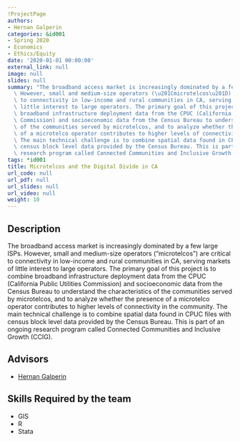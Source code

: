 ```yaml
---
!ProjectPage
authors:
- Hernan Galperin
categories: &id001
- Spring 2020
- Economics
- Ethics/Equity
date: '2020-01-01 00:00:00'
external_link: null
image: null
slides: null
summary: "The broadband access market is increasingly dominated by a few large ISPs.\
  \ However, small and medium-size operators (\u201Cmicrotelcos\u201D) are critical\
  \ to connectivity in low-income and rural communities in CA, serving markets of\
  \ little interest to large operators. The primary goal of this project is to combine\
  \ broadband infrastructure deployment data from the CPUC (California Public Utilities\
  \ Commission) and socioeconomic data from the Census Bureau to understand the characteristics\
  \ of the communities served by microtelcos, and to analyze whether the presence\
  \ of a microtelco operator contributes to higher levels of connectivity in the community.\
  \ The main technical challenge is to combine spatial data found in CPUC files with\
  \ census block level data provided by the Census Bureau. This is part of an ongoing\
  \ research program called Connected Communities and Inclusive Growth (CCIG)."
tags: *id001
title: Microtelcos and the Digital Divide in CA
url_code: null
url_pdf: null
url_slides: null
url_video: null
weight: 10
---
```

## Description

The broadband access market is increasingly dominated by a few large ISPs. However, small and medium-size operators (“microtelcos”) are critical to connectivity in low-income and rural communities in CA, serving markets of little interest to large operators. The primary goal of this project is to combine broadband infrastructure deployment data from the CPUC (California Public Utilities Commission) and socioeconomic data from the Census Bureau to understand the characteristics of the communities served by microtelcos, and to analyze whether the presence of a microtelco operator contributes to higher levels of connectivity in the community. The main technical challenge is to combine spatial data found in CPUC files with census block level data provided by the Census Bureau. This is part of an ongoing research program called Connected Communities and Inclusive Growth (CCIG).




## Advisors

* [Hernan Galperin](../../../author/hernan-galperin)

## Skills Required by the team


* GIS
* R
* Stata
